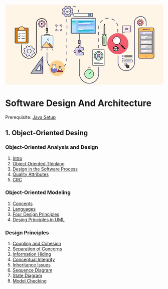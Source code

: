 ![](/img/desing-architecture.jpg)
# Software Design And Architecture

Prerequisite: [Java Setup](/1-Object-Oriented%20Design/java.md)

## 1. Object-Oriented Desing

### Object-Oriented Analysis and Design
1. [Intro](/1-Object-Oriented%20Design/intro.md)
2. [Object Oriented Thinking](/1-Object-Oriented%20Design/thinking.md)
3. [Design in the Software Process](/1-Object-Oriented%20Design/process.md)
4. [Quality Attributes](/1-Object-Oriented%20Design/quality.md)
5. [CRC](/1-Object-Oriented%20Design/crc.md)

### Object-Oriented Modeling
1. [Concepts](/1-Object-Oriented%20Design/concept.md)
2. [Languages](/1-Object-Oriented%20Design/languages.md)
3. [Four Design Principles](/1-Object-Oriented%20Design/four-des-principle.md)
4. [Desing Principles in UML](/1-Object-Oriented%20Design/uml.md)

### Design Principles
1. [Coupling and Cohesion](/1-Object-Oriented%20Design/coupling.md)
2. [Separation of Concerns](/1-Object-Oriented%20Design/sep-concern.md)
3. [Information Hiding](/1-Object-Oriented%20Design/info-hiding.md)
4. [Conceptual Integrity](/1-Object-Oriented%20Design/concept-integrity.md)
5. [Inheritance Issues](/1-Object-Oriented%20Design/inherit-issues.md)
6. [Sequence Diagram](/1-Object-Oriented%20Design/sequence-diagram.md)
7. [State Diagram](/1-Object-Oriented%20Design/state-diagram.md)
8. [Model Checking](/1-Object-Oriented%20Design/model-checking.md)